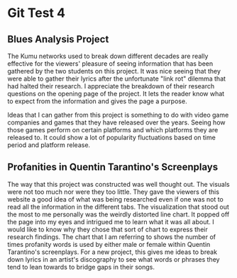 # Git Test 4

## Blues Analysis Project

The Kumu networks used to break down different decades are really effective for the viewers' pleasure of seeing information that has been gathered by the two students on this project. It was nice seeing that they were able to gather their lyrics after the unfortunate "link rot" dilemma that had halted their research. I appreciate the breakdown of their research questions on the opening page of the project. It lets the reader know what to expect from the information and gives the page a purpose. 

 

Ideas that I can gather from this project is something to do with video game companies and games that they have released over the years. Seeing how those games perform on certain platforms and which platforms they are released to. It could show a lot of popularity fluctuations based on time period and platform release. 

## Profanities in Quentin Tarantino's Screenplays

The way that this project was constructed was well thought out. The visuals were not too much nor were they too little. They gave the viewers of this website a good idea of what was being researched even if one was not to read all the information in the different tabs. The visualization that stood out the most to me personally was the weirdly distorted line chart. It popped off the page into my eyes and intrigued me to learn what it was all about. I would like to know why they chose that sort of chart to express their research findings. The chart that I am referring to shows the number of times profanity words is used by either male or female within Quentin Tarantino's screenplays. For a new project, this gives me ideas to break down lyrics in an artist's discography to see what words or phrases they tend to lean towards to bridge gaps in their songs. 


